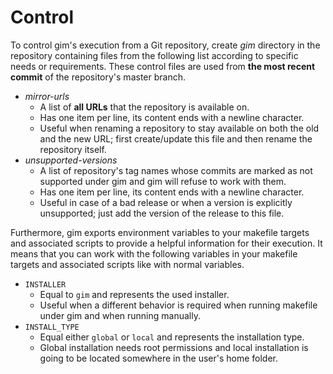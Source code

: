# Control

To control gim's execution from a Git repository, create *gim* directory in the repository containing files from the following list according to specific needs or requirements. These control files are used from **the most recent commit** of the repository's master branch.

* *mirror-urls*
  * A list of **all URLs** that the repository is available on.
  * Has one item per line, its content ends with a newline character.
  * Useful when renaming a repository to stay available on both the old and the new URL; first create/update this file and then rename the repository itself.
* *unsupported-versions*
  * A list of repository's tag names whose commits are marked as not supported under gim and gim will refuse to work with them.
  * Has one item per line, its content ends with a newline character.
  * Useful in case of a bad release or when a version is explicitly unsupported; just add the version of the release to this file.

Furthermore, gim exports environment variables to your makefile targets and associated scripts to provide a helpful information for their execution. It means that you can work with the following variables in your makefile targets and associated scripts like with normal variables.

* `INSTALLER`
  * Equal to `gim` and represents the used installer.
  * Useful when a different behavior is required when running makefile under gim and when running manually.
* `INSTALL_TYPE`
  * Equal either `global` or `local` and represents the installation type.
  * Global installation needs root permissions and local installation is going to be located somewhere in the user's home folder.
